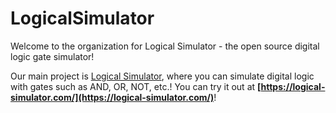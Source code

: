 # LogicalSimulator

Welcome to the organization for Logical Simulator - the open source digital logic gate simulator!

Our main project is [Logical Simulator](https://logical-simulator.com/), where you can simulate digital logic with gates such as AND, OR, NOT, etc.! You can try it out at **[https://logical-simulator.com/](https://logical-simulator.com/)**!
